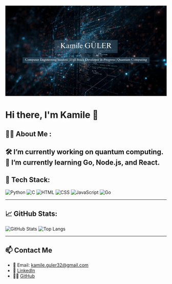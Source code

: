 ![Banner](https://raw.githubusercontent.com/KamileGULER/KamileGULER/main/assets/Banner.jpg)

# Hi there, I'm Kamile 👋

## 👩‍💻 About Me :

🛠 I’m currently working on quantum computing.    
🌱 I’m currently learning Go, Node.js, and React.  
---

## 🧰 Tech Stack:

![Python](https://img.shields.io/badge/-Python-05122A?style=flat&logo=python)
![C](https://img.shields.io/badge/-C-05122A?style=flat&logo=c)
![HTML](https://img.shields.io/badge/-HTML5-05122A?style=flat&logo=html5)
![CSS](https://img.shields.io/badge/-CSS3-05122A?style=flat&logo=css3)
![JavaScript](https://img.shields.io/badge/-JavaScript-05122A?style=flat&logo=javascript)
![Go](https://img.shields.io/badge/-Go-05122A?style=flat&logo=go)

---

## 📈 GitHub Stats:

![GitHub Stats](https://github-readme-stats.vercel.app/api?username=KamileGULER&show_icons=true&theme=radical)
![Top Langs](https://github-readme-stats.vercel.app/api/top-langs/?username=KamileGULER&layout=compact&theme=radical)

---

## 📫 Contact Me

- 📧 Email: kamile.guler32@gmail.com  
- 💼 [LinkedIn](https://www.linkedin.com/in/kamile-g%C3%BCler-b56580273/)  
- 🧑‍💻 [GitHub](https://github.com/KamileGULER)

